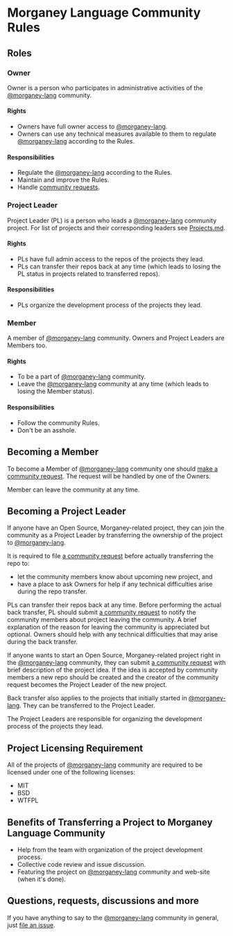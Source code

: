 # Morganey Language Community Rules #

## Roles ##

### Owner ###

Owner is a person who participates in administrative activities of the
[@morganey-lang] community.

#### Rights ####

- Owners have full owner access to [@morganey-lang].
- Owners can use any technical measures available to them to regulate
  [@morganey-lang] according to the Rules.

#### Responsibilities ####

- Regulate the [@morganey-lang] according to the Rules.
- Maintain and improve the Rules.
- Handle [community requests][community-requests].

### Project Leader ###

Project Leader (PL) is a person who leads a [@morganey-lang]
community project. For list of projects and their corresponding
leaders see [Projects.md](Projects.md).

#### Rights ####

- PLs have full admin access to the repos of the projects they lead.
- PLs can transfer their repos back at any time (which leads to losing
  the PL status in projects related to transferred repos).

#### Responsibilities ####

- PLs organize the development process of the projects they lead.

### Member ###

A member of [@morganey-lang] community. Owners and Project Leaders are Members too.

#### Rights ####

- To be a part of [@morganey-lang] community.
- Leave the [@morganey-lang] community at any time (which leads
  to losing the Member status).

#### Responsibilities ####

- Follow the community Rules.
- Don't be an asshole.

## Becoming a Member ##

To become a Member of [@morganey-lang] community one
should [make a community request][community-requests]. The
request will be handled by one of the Owners.

Member can leave the community at any time.

## Becoming a Project Leader ##

If anyone have an Open Source, Morganey-related project, they can join
the community as a Project Leader by transferring the ownership of
the project to [@morganey-lang].

It is required to
file [a community request][community-requests] before actually
transferring the repo to:

* let the community members know about upcoming new project, and
* have a place to ask Owners for help if any technical difficulties arise during
  the repo transfer.

PLs can transfer their repos back at any time. Before
performing the actual back transfer, PL should
submit [a community request][community-requests] to notify the
community members about project leaving the community. A brief
explanation of the reason for leaving the community is
appreciated but optional. Owners should help with any technical
difficulties that may arise during the back transfer.

If anyone wants to start an Open Source, Morganey-related project right
in the [@morganey-lang] community, they can
submit [a community request][community-requests] with brief
description of the project idea. If the idea is accepted by
community members a new repo should be created and the creator of
the community request becomes the Project Leader of the new project.

Back transfer also applies to the projects that initially started in
[@morganey-lang]. They can be transferred to the Project Leader.

The Project Leaders are responsible for organizing the development
process of the projects they lead.

## Project Licensing Requirement ##

All of the projects of [@morganey-lang] community are required to
be licensed under one of the following licenses:

- MIT
- BSD
- WTFPL

## Benefits of Transferring a Project to Morganey Language Community ##

- Help from the team with organization of the project development process.
- Collective code review and issue discussion.
- Featuring the project on [@morganey-lang] community and web-site
  (when it's done).

## Questions, requests, discussions and more ##

If you have anything to say to the [@morganey-lang] community in
general, just [file an issue][community-requests].

[@morganey-lang]: https://github.com/morganey-lang
[community]: https://github.com/morganey-lang/community
[community-requests]: https://github.com/morganey-lang/community/issues
